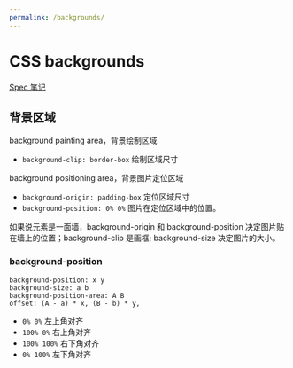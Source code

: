 ```yaml
---
permalink: /backgrounds/
---
```


# CSS backgrounds

[Spec 笔记](https://ynotes.github.io/css-backgrounds/)

## 背景区域

background painting area，背景绘制区域

- `background-clip: border-box` 绘制区域尺寸

background positioning area，背景图片定位区域

- `background-origin: padding-box` 定位区域尺寸
- `background-position: 0% 0%` 图片在定位区域中的位置。

如果说元素是一面墙，background-origin 和 background-position 决定图片贴在墙上的位置；background-clip 是画框; background-size 决定图片的大小。

### background-position

```
background-position: x y
background-size: a b
background-position-area: A B
offset: (A - a) * x, (B - b) * y,
```

- `0% 0%` 左上角对齐
- `100% 0%` 右上角对齐
- `100% 100%` 右下角对齐
- `0% 100%` 左下角对齐

